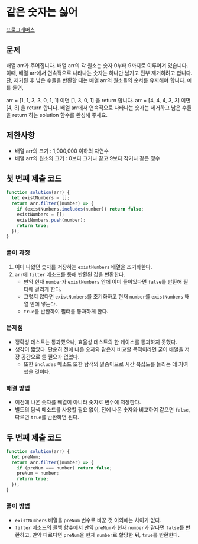# 같은 숫자는 싫어

[프로그래머스](https://programmers.co.kr/learn/courses/30/lessons/12906)

## 문제

배열 arr가 주어집니다. 배열 arr의 각 원소는 숫자 0부터 9까지로 이루어져 있습니다. 이때, 배열 arr에서 연속적으로 나타나는 숫자는 하나만 남기고 전부 제거하려고 합니다. 단, 제거된 후 남은 수들을 반환할 때는 배열 arr의 원소들의 순서를 유지해야 합니다. 예를 들면,

arr = [1, 1, 3, 3, 0, 1, 1] 이면 [1, 3, 0, 1] 을 return 합니다.
arr = [4, 4, 4, 3, 3] 이면 [4, 3] 을 return 합니다.
배열 arr에서 연속적으로 나타나는 숫자는 제거하고 남은 수들을 return 하는 solution 함수를 완성해 주세요.

## 제한사항

- 배열 arr의 크기 : 1,000,000 이하의 자연수
- 배열 arr의 원소의 크기 : 0보다 크거나 같고 9보다 작거나 같은 정수

## 첫 번째 제출 코드

```javascript
function solution(arr) {
  let existNumbers = [];
  return arr.filter((number) => {
    if (existNumbers.includes(number)) return false;
    existNumbers = [];
    existNumbers.push(number);
    return true;
  });
}
```

### 풀이 과정

1. 이미 나왔던 숫자를 저장하는 `existNumbers` 배열을 초기화한다.
2. `arr`에 `filter` 메소드를 통해 반환된 값을 반환한다.
   - 만약 현재 `number`가 `existNumbers` 안에 이미 들어있다면 `false`를 반환해 필터에 걸리게 한다.
   - 그렇지 않다면 `existNumbers`를 초기화하고 현재 `number`를 `existNumbers` 배열 안에 넣는다.
   - `true`를 반환하여 필터를 통과하게 한다.

### 문제점

- 정확성 테스트는 통과했으나, 효율성 테스트의 한 케이스를 통과하지 못했다.
- 생각이 짧았다. 단순히 전에 나온 숫자와 같은지 비교할 목적이라면 굳이 배열을 저장 공간으로 쓸 필요가 없었다.
  - 또한 `includes` 메소드 또한 탐색의 일종이므로 시간 복잡도를 늘리는 데 기여했을 것이다.

### 해결 방법

- 이전에 나온 숫자를 배열이 아니라 숫자로 변수에 저장한다.
- 별도의 탐색 메소드를 사용할 필요 없이, 전에 나온 숫자와 비교하여 같으면 `false`, 다르면 `true`를 반환하면 된다.

## 두 번째 제출 코드

```javascript
function solution(arr) {
  let preNum;
  return arr.filter((number) => {
    if (preNum === number) return false;
    preNum = number;
    return true;
  });
}
```

### 풀이 방법

- `existNumbers` 배열을 `preNum` 변수로 바꾼 것 이외에는 차이가 없다.
- `filter` 메소드의 콜백 함수에서 만약 `preNum`과 현재 `number`가 같다면 `false`를 반환하고, 만약 다르다면 `preNum`을 현재 `number`로 할당한 뒤, `true`를 반환한다.
